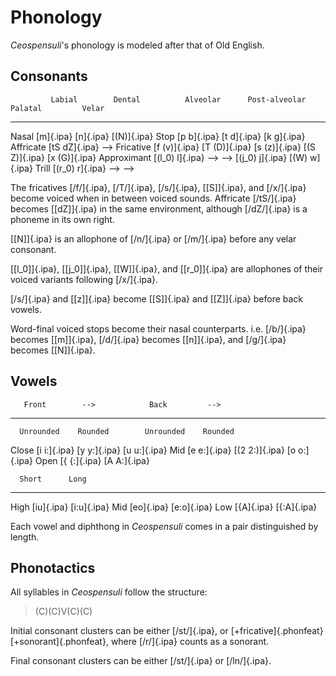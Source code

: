 # Phonology

_Ceospensuli_'s phonology is modeled after that of Old English.

## Consonants

             Labial        Dental          Alveolar      Post-alveolar    Palatal         Velar
----------- ------------- --------------- ------------- ---------------- --------------- -------------
Nasal       [m]{.ipa}                     [n]{.ipa}                                      [(N)]{.ipa}
Stop        [p b]{.ipa}                   [t d]{.ipa}                                    [k g]{.ipa}
Affricate                                               [tS dZ]{.ipa}    -->
Fricative   [f (v)]{.ipa} [T (D)]{.ipa}   [s (z)]{.ipa} [(S Z)]{.ipa}                    [x (G)]{.ipa}
Approximant               [(l_0) l]{.ipa} -->           -->              [(j_0) j]{.ipa} [(W) w]{.ipa}
Trill                     [(r_0) r]{.ipa} -->           -->

The fricatives [/f/]{.ipa}, [/T/]{.ipa}, [/s/]{.ipa}, [[S]]{.ipa}, and
[/x/]{.ipa} become voiced when in between voiced sounds. Affricate [/tS/]{.ipa}
becomes [[dZ]]{.ipa} in the same environment, although [/dZ/]{.ipa} is a
phoneme in its own right.

[[N]]{.ipa} is an allophone of [/n/]{.ipa} or [/m/]{.ipa} before any velar
consonant.

[[l_0]]{.ipa}, [[j_0]]{.ipa}, [[W]]{.ipa}, and [[r_0]]{.ipa} are allophones of
their voiced variants following [/x/]{.ipa}.

[/s/]{.ipa} and [[z]]{.ipa} become [[S]]{.ipa} and [[Z]]{.ipa} before back
vowels.

Word-final voiced stops become their nasal counterparts. i.e. [/b/]{.ipa}
becomes [[m]]{.ipa}, [/d/]{.ipa} becomes [[n]]{.ipa}, and [/g/]{.ipa} becomes
[[N]]{.ipa}.

## Vowels

       Front        -->            Back         -->
----- ------------ -------------- ------------ ------------
      Unrounded    Rounded        Unrounded    Rounded
Close [i i:]{.ipa} [y y:]{.ipa}                [u u:]{.ipa}
Mid   [e e:]{.ipa} [(2 2:)]{.ipa}              [o o:]{.ipa}
Open  [{ {:]{.ipa}                [A A:]{.ipa}

      Short      Long
---- ---------- -----------
High [iu]{.ipa} [i:u]{.ipa}
Mid  [eo]{.ipa} [e:o]{.ipa}
Low  [{A]{.ipa} [{:A]{.ipa}

Each vowel and diphthong in _Ceospensuli_ comes in a pair distinguished by
length.

## Phonotactics

All syllables in _Ceospensuli_ follow the structure:

> (C)(C)V(C)(C)

Initial consonant clusters can be either [/st/]{.ipa}, or
[+fricative]{.phonfeat}[+sonorant]{.phonfeat}, where [/r/]{.ipa} counts as a
sonorant.

Final consonant clusters can be either [/st/]{.ipa} or [/ln/]{.ipa}.
